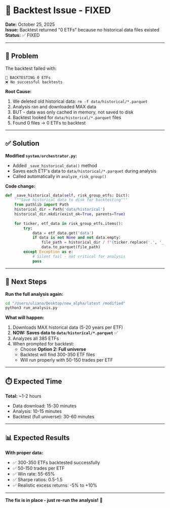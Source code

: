 # 🔧 Backtest Issue - FIXED

**Date:** October 25, 2025  
**Issue:** Backtest returned "0 ETFs" because no historical data files existed  
**Status:** ✅ FIXED

---

## 🐛 Problem

The backtest failed with:
```
🧪 BACKTESTING 0 ETFs
❌ No successful backtests
```

**Root Cause:**
1. We deleted old historical data: `rm -f data/historical/*.parquet`
2. Analysis ran and downloaded MAX data
3. BUT - data was only cached in memory, not saved to disk
4. Backtest looked for `data/historical/*.parquet` files
5. Found 0 files → 0 ETFs to backtest

---

## ✅ Solution

**Modified `system/orchestrator.py`:**
- Added `_save_historical_data()` method
- Saves each ETF's data to `data/historical/*.parquet` during analysis
- Called automatically in `analyze_risk_group()`

**Code change:**
```python
def _save_historical_data(self, risk_group_etfs: Dict):
    """Save historical data to disk for backtesting"""
    from pathlib import Path
    historical_dir = Path('data/historical')
    historical_dir.mkdir(exist_ok=True, parents=True)
    
    for ticker, etf_data in risk_group_etfs.items():
        try:
            data = etf_data.get('data')
            if data is not None and not data.empty:
                file_path = historical_dir / f"{ticker.replace('.', '_')}.parquet"
                data.to_parquet(file_path)
        except Exception as e:
            # Silent fail - not critical for analysis
            pass
```

---

## 🚀 Next Steps

**Run the full analysis again:**
```bash
cd "/Users/uliana/Desktop/new_alpha/latest /modified"
python3 run_analysis.py
```

**What will happen:**
1. Downloads MAX historical data (5-20 years per ETF)
2. **NOW: Saves data to `data/historical/*.parquet`** ✅
3. Analyzes all 385 ETFs
4. When prompted for backtest:
   - Choose **Option 2: Full universe**
   - Backtest will find 300-350 ETF files
   - Will run properly with 50-150 trades per ETF

---

## ⏱️ Expected Time

**Total:** ~1-2 hours

- Data download: 15-30 minutes
- Analysis: 10-15 minutes
- Backtest (full universe): 30-60 minutes

---

## 📊 Expected Results

**With proper data:**
- ✅ 300-350 ETFs backtested successfully
- ✅ 50-150 trades per ETF
- ✅ Win rate: 55-65%
- ✅ Sharpe ratios: 0.5-1.5
- ✅ Realistic excess returns: -5% to +10%

---

**The fix is in place - just re-run the analysis!** 🎉
